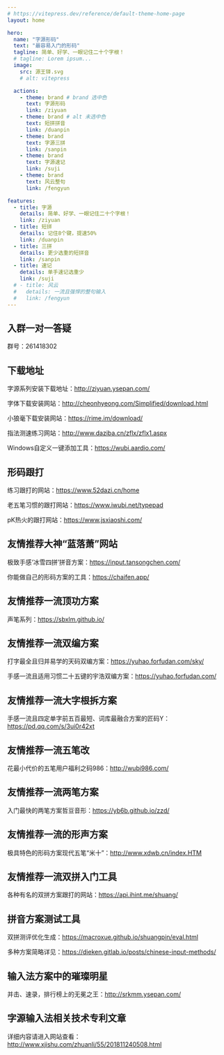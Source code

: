 ```yaml
---
# https://vitepress.dev/reference/default-theme-home-page
layout: home

hero:
  name: "字源形码"
  text: "最容易入门的形码"
  tagline: 简单、好学、一眼记住二十个字根！
  # tagline: Lorem ipsum...
  image: 
    src: 源王铎.svg
    # alt: vitepress

  actions:
    - theme: brand # brand 选中色
      text: 字源形码
      link: /ziyuan
    - theme: brand # alt 未选中色
      text: 短拼拼音
      link: /duanpin
    - theme: brand
      text: 字源三拼
      link: /sanpin
    - theme: brand
      text: 字源速记
      link: /suji
    - theme: brand
      text: 风云整句
      link: /fengyun

features:
  - title: 字源
    details: 简单、好学、一眼记住二十个字根！
    link: /ziyuan
  - title: 短拼
    details: 记住8个键，提速50%
    link: /duanpin
  - title: 三拼
    details: 更少选重的短拼音
    link: /sanpin
  - title: 速记
    details: 单手速记选重少
    link: /suji
  # - title: 风云
  #   details: 一流且强悍的整句输入
  #   link: /fengyun
---
```


## 入群一对一答疑

群号：261418302

## 下载地址

字源系列安装下载地址：http://ziyuan.ysepan.com/

字体下载安装网站：http://cheonhyeong.com/Simplified/download.html

小狼毫下载安装网站：https://rime.im/download/

指法测速练习网站：http://www.daziba.cn/zflx/zflx1.aspx

Windows自定义一键添加工具：https://wubi.aardio.com/

## 形码跟打

练习跟打的网站：https://www.52dazi.cn/home

老五笔习惯的跟打网站：https://www.iwubi.net/typepad

pK热火的跟打网站：https://www.jsxiaoshi.com/

## 友情推荐大神“蓝落萧”网站

极致手感‘冰雪四拼’拼音方案：https://input.tansongchen.com/

你能做自己的形码方案的工具：https://chaifen.app/

## 友情推荐一流顶功方案

声笔系列：https://sbxlm.github.io/

## 友情推荐一流双编方案

打字最全且归并易学的天码双编方案：https://yuhao.forfudan.com/sky/

手感一流且适用习惯二十五键的宇浩双编方案：https://yuhao.forfudan.com/

## 友情推荐一流大字根拆方案

手感一流且四定单字前五百最短、词库最融合方案的匠码Y：https://pd.qq.com/s/3ui0r42xt

## 友情推荐一流五笔改

花最小代价的五笔用户福利之码986：http://wubi986.com/

## 友情推荐一流两笔方案

入门最快的两笔方案哲豆音形：https://yb6b.github.io/zzd/

## 友情推荐一流的形声方案

极具特色的形码方案现代五笔“米十”：http://www.xdwb.cn/index.HTM

## 友情推荐一流双拼入门工具

各种有名的双拼方案跟打的网站：https://api.ihint.me/shuang/

## 拼音方案测试工具

双拼测评优化生成：https://macroxue.github.io/shuangpin/eval.html

多种方案简略详见：https://dieken.gitlab.io/posts/chinese-input-methods/

## 输入法方案中的璀璨明星

并击、速录，排行榜上的无冕之王：http://srkmm.ysepan.com/

## 字源输入法相关技术专利文章

详细内容请进入网站查看：http://www.xjishu.com/zhuanli/55/201811240508.html